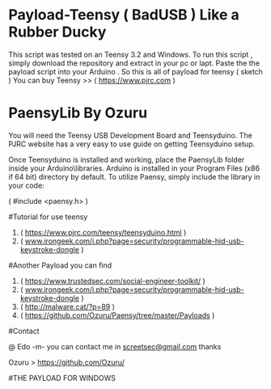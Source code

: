 # Payload-Teensy ( BadUSB ) Like a Rubber Ducky 

This script  was tested on an Teensy 3.2 and Windows. To run this script , simply download the repository and extract  in your pc or lapt. Paste the the payload script into  your Arduino  . So this is  all of payload for teensy ( sketch ) 
You can buy Teensy >> ( https://www.pjrc.com )


# PaensyLib By Ozuru
You will need the Teensy USB Development Board and Teensyduino. The PJRC website has a very easy to use guide on getting Teensyduino setup.

Once Teensyduino is installed and working, place the PaensyLib folder inside your Arduino\libraries. Arduino is installed in your Program Files (x86 if 64 bit) directory by default. To utilize Paensy, simply include the library in your code:

( #include <paensy.h> )


#Tutorial for use teensy

1. ( https://www.pjrc.com/teensy/teensyduino.html ) 
2. ( www.irongeek.com/i.php?page=security/programmable-hid-usb-keystroke-dongle )

#Another Payload you can find 
1. ( https://www.trustedsec.com/social-engineer-toolkit/ )
2. ( www.irongeek.com/i.php?page=security/programmable-hid-usb-keystroke-dongle )
3. ( http://malware.cat/?p=89 ) 
4. ( https://github.com/Ozuru/Paensy/tree/master/Payloads )

#Contact 

@ Edo -m- you can contact me in screetsec@gmail.com 
thanks 

Ozuru > https://github.com/Ozuru/

#THE PAYLOAD FOR WINDOWS


